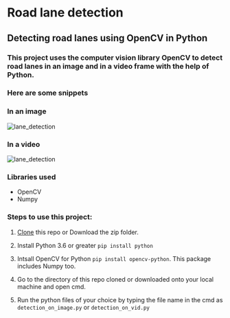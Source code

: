 # Road lane detection
## Detecting road lanes using OpenCV in Python

### This project uses the computer vision library OpenCV to detect road lanes in an image and in a video frame with the help of Python.
### Here are some snippets

### In an image
![lane_detection](https://user-images.githubusercontent.com/61016383/93895214-355e5c00-fd0d-11ea-8952-e744cc514062.png)

### In a video
![lane_detection](https://user-images.githubusercontent.com/61016383/93894440-5a9e9a80-fd0c-11ea-8450-02753297a7df.gif)

### Libraries used
  - OpenCV
  - Numpy

### Steps to use this project:
 1. [Clone](https://docs.github.com/en/github/creating-cloning-and-archiving-repositories/cloning-a-repository) this repo or Download the zip folder.
 
 2. Install Python 3.6 or greater `pip install python`
 
 3. Intsall OpenCV for Python `pip install opencv-python`. This package includes Numpy too.
 
 4. Go to the directory of this repo cloned or downloaded onto your local machine and open cmd.
 
 5. Run the python files of your choice by typing the file name in the cmd as `detection_on_image.py` or `detection_on_vid.py`
 
